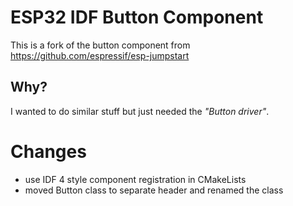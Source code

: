 # ESP32 IDF Button Component

This is a fork of the button component from https://github.com/espressif/esp-jumpstart

## Why?

I wanted to do similar stuff but just needed the _"Button driver"_.

# Changes

- use IDF 4 style component registration in CMakeLists
- moved Button class to separate header and renamed the class
